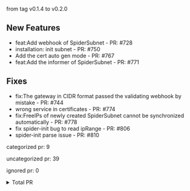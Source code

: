 from tag v0.1.4 to v0.2.0

## New Features

- feat:Add webhook of SpiderSubnet - PR: #728
- installation: init subnet - PR: #750
- Add the cert auto gen mode - PR: #767
- feat:Add the informer of SpiderSubnet - PR: #771

## Fixes

- fix:The gateway in CIDR format passed the validating webhook by mistake - PR: #744
- wrong service in certificates - PR: #774
- fix:FreeIPs of newly created SpiderSubnet cannot be synchronized automatically - PR: #778
- fix spider-init bug to read ipRange - PR: #806
- spider-init parse issue - PR: #810



categorized pr: 9

uncategorized pr: 39

ignored pr: 0

<details>
<summary>Total PR</summary>

https://github.com/spidernet-io/spiderpool/compare/v0.1.4...v0.2.0
</details>